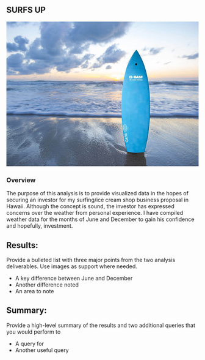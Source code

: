 ## SURFS UP
![image](https://raw.githubusercontent.com/sljssims/surfs_up/main/Resource/Surf.jpeg)

### Overview
The purpose of this analysis is to provide visualized data in the hopes of securing an investor for my surfing/ice cream shop business proposal in Hawaii.  Although the concept is sound, the investor has expressed concerns over the weather from personal experience.  I have compiled weather data for the months of June and December to gain his confidence and hopefully, investment. 

## Results: 
Provide a bulleted list with three major points from the two analysis deliverables. Use images as support where needed.
-	A key difference between June and December
-	Another difference noted
-	An area to note

## Summary: 
Provide a high-level summary of the results and two additional queries that you would perform to 
-	A query for 
-	Another useful query
